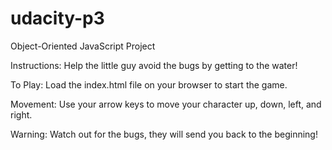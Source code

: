 # udacity-p3
Object-Oriented JavaScript Project

Instructions: Help the little guy avoid the bugs by getting to the water!

To Play: Load the index.html file on your browser to start the game.

Movement: Use your arrow keys to move your character up, down, left, and right. 

Warning: Watch out for the bugs, they will send you back to the beginning!

